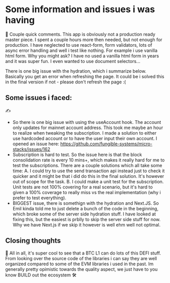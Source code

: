 # Some information and issues i was having

👋 Couple quick comments. This app is obviously not a production ready master piece. I spent a couple hours more then needed, but not enough for production. I have neglected to use react-form, form validators, lots of async error handling and well i test like nothing. For example i use vanilla html form. Why you might ask? I have no used a vanilla html form in years and it was super fun. I even wanted to use document selectors...

There is one big issue with the hydration, which i summarize below. Basically you get an error when refreshing the page. It could be i solved this in the final version if not - please don't refresh the page :(

## Some issues i faced: 
 ✍️

 - So there is one big issue with using the useAccount hook. The account only updates for mainnet account address. This took me maybe an hour to realize when tweaking the subscription. I made a solution to either use hardcoded account or to have the user input their own account. I opened an issue here: https://github.com/fungible-systems/micro-stacks/issues/162
 - Subscription is hard to test. So the issue here is that the block consolidation rate is every 10 mins+, which makes it really hard for me to test the subscriptions. There are a couple solutions which all take some time: 
  A. I could try to use the send transaction api instead just to check it quicker and it might be that i did do this in the final solution. It's however out of scope for the task.
  B. I could make a unit test for the subscription. Unit tests are not 100% covering for a real scenario, but it's hard to given a 100% coverage to really miss vs the real implementation (why i prefer to test everything).
- BIGGEST issue, there is somethign with the hydration and Next.JS. So Emil kinda told me to just delete a bunch of the code in the beginning, which broke some of the server side hydration stuff. I have looked at fixing this, but the easiest is prblly to skip the server side stuff for now. Why we have Next.js if we skip it however is well ehm well not optimal.

## Closing thoughts

🔧 All in all, it's super cool to see that a BTC L1 can do lots of this DEFI stuff. From looking over the source code of the libraries i can say they are well organized compared to some of the EVM libraries i used in the past. Im generally pretty opimistic towards the quality aspect, we just have to you know BUILD out the ecosystem 🛠


